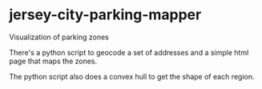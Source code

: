 # jersey-city-parking-mapper

Visualization of parking zones

There's a python script to geocode a set of addresses and a simple html page that maps the zones.

The python script also does a convex hull to get the shape of each region.

